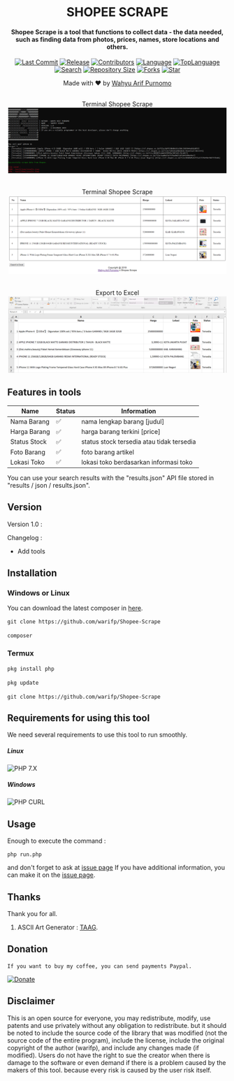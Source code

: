 <H1 align="center">
SHOPEE SCRAPE
</H1>
<H4 align="center">
Shopee Scrape is a tool that functions to collect data - the data needed, such as finding data from photos, prices, names, store locations and others.</br>
</H4>
<p align="center">
<a href="https://github.com/warifp"><img alt="Last Commit" src="https://img.shields.io/github/last-commit/warifp/shopee-scrape"/></a>
<a href="https://github.com/warifp"><img alt="Release" src="https://img.shields.io/github/release-date/warifp/shopee-scrape"/></a>
<a href="https://github.com/warifp"><img alt="Contributors" src="https://img.shields.io/github/contributors/warifp/shopee-scrape"/></a>
<a href="https://github.com/warifp"><img alt="Language" src="https://img.shields.io/github/languages/count/warifp/shopee-scrape"/></a>
<a href="https://github.com/warifp"><img alt="TopLanguage" src="https://img.shields.io/github/languages/top/warifp/shopee-scrape"/></a>
</br>
<a href="https://github.com/warifp"><img alt="Search" src="https://img.shields.io/github/search/warifp/shopee-scrape/scrape"/></a>
<a href="https://github.com/warifp"><img alt="Repository Size" src="https://img.shields.io/github/repo-size/warifp/shopee-scrape"/></a>
<a href="https://github.com/warifp"><img alt="Forks" src="https://img.shields.io/github/forks/warifp/shopee-scrape"/></a>
<a href="https://github.com/warifp"><img alt="Star" src="https://img.shields.io/github/stars/warifp/shopee-scrape"/></a>
</p>

<p align="center">
Made with ❤️ by <a href="https://github.com/warifp">Wahyu Arif Purnomo</a>
</p>

<p align="center">
<a><br> Terminal Shopee Scrape </br></a>
  <img src="images/shopee_scrape_terminal.png" width="500" title="Terminal Shopee Scrape" alt="Terminal Shopee Scrape">
</p>

<p align="center">
<a><br> Terminal Shopee Scrape </br></a>
  <img src="images/shopee_scrape_html.png" width="500" title="HTML Result Shopee Scrape" alt="HTML Result Shopee Scrape">
</p>

<p align="center">
<a><br> Export to Excel </br></a>
  <img src="images/shopee_scrape_xls.png" width="500" title="Export to Excel" alt="Export to Excel">
</p>

## Features in tools

| Name                               | Status             | Information                                        |
| ---------------------------------- | ------------------ | -------------------------------------------------- |
| Nama Barang                        | :white_check_mark: | nama lengkap barang [judul]                        |
| Harga Barang                       | :white_check_mark: | harga barang terkini [price]                       |
| Status Stock                       | :white_check_mark: | status stock tersedia atau tidak tersedia          |
| Foto Barang                        | :white_check_mark: | foto barang artikel                                |
| Lokasi Toko                        | :white_check_mark: | lokasi toko berdasarkan informasi toko             |

You can use your search results with the "results.json" API file stored in "results / json / results.json".


## Version

Version 1.0 :

  Changelog :

-   Add tools

## Installation

### Windows or Linux
You can download the latest composer in [here](https://getcomposer.org/download/).

    git clone https://github.com/warifp/Shopee-Scrape

    composer 
    
### Termux

    pkg install php

    pkg update

    git clone https://github.com/warifp/Shopee-Scrape


## Requirements for using this tool

We need several requirements to use this tool to run smoothly.

##### Linux

![PHP 7.X](https://img.shields.io/badge/PHP-7.X-success.svg "PHP 7.X")

##### Windows

![PHP CURL](https://img.shields.io/badge/XAMPP-7.3.5-success.svg "XAMPP 7.X")

## Usage

Enough to execute the command :

    php run.php


and don't forget to ask at [issue page](https://github.com/warifp/Shopee-Scrape/issues)
If you have additional information, you can make it on the [issue page](https://github.com/warifp/Shopee-Scrape/issues).

## Thanks

Thank you for all.

1.  ASCII Art Generator : [TAAG](http://patorjk.com/software/taag).

## Donation

    If you want to buy my coffee, you can send payments Paypal.

[![Donate](https://img.shields.io/badge/Donate-PayPal-green.svg)](https://paypal.me/wahyuarifpurnomo)

## Disclaimer

This is an open source for everyone, you may redistribute, modify, use patents and use privately without any obligation to redistribute. but it should be noted to include the source code of the library that was modified (not the source code of the entire program), include the license, include the original copyright of the author (warifp), and include any changes made (if modified). Users do not have the right to sue the creator when there is damage to the software or even demand if there is a problem caused by the makers of this tool. because every risk is caused by the user risk itself.
